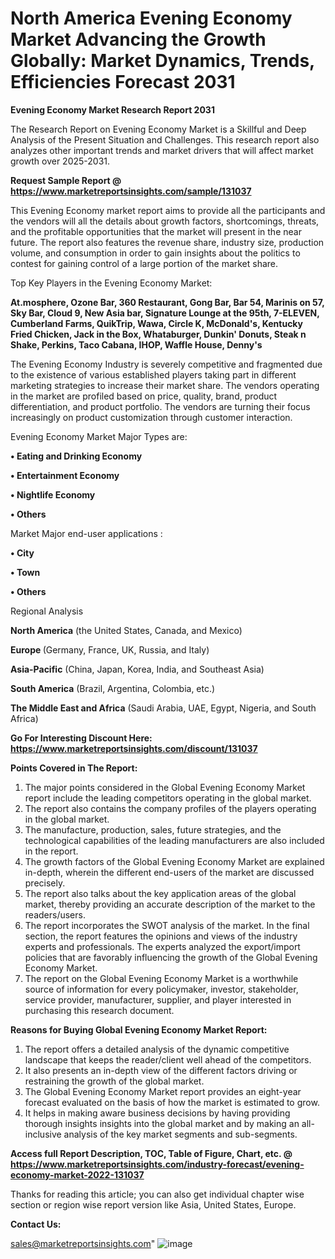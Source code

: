 # North America Evening Economy Market Advancing the Growth Globally: Market Dynamics, Trends, Efficiencies Forecast 2031

<strong>Evening Economy Market Research Report 2031</strong>

The Research Report on Evening Economy Market is a Skillful and Deep Analysis of the Present Situation and Challenges. This research report also analyzes other important trends and market drivers that will affect market growth over 2025-2031.

<strong>Request Sample Report @ <a href=https://www.marketreportsinsights.com/sample/131037>https://www.marketreportsinsights.com/sample/131037</a></strong>

This Evening Economy market report aims to provide all the participants and the vendors will all the details about growth factors, shortcomings, threats, and the profitable opportunities that the market will present in the near future. The report also features the revenue share, industry size, production volume, and consumption in order to gain insights about the politics to contest for gaining control of a large portion of the market share.

Top Key Players in the Evening Economy Market:

<strong>At.mosphere, Ozone Bar, 360 Restaurant, Gong Bar, Bar 54, Marinis on 57, Sky Bar, Cloud 9, New Asia bar, Signature Lounge at the 95th, 7-ELEVEN, Cumberland Farms, QuikTrip, Wawa, Circle K, McDonald's, Kentucky Fried Chicken, Jack in the Box, Whataburger, Dunkin' Donuts, Steak n Shake, Perkins, Taco Cabana, IHOP, Waffle House, Denny's</strong>

The Evening Economy Industry is severely competitive and fragmented due to the existence of various established players taking part in different marketing strategies to increase their market share. The vendors operating in the market are profiled based on price, quality, brand, product differentiation, and product portfolio. The vendors are turning their focus increasingly on product customization through customer interaction.

Evening Economy Market Major Types are:

<strong>• Eating and Drinking Economy

• Entertainment Economy

• Nightlife Economy

• Others</strong>

Market Major end-user applications :

<strong>• City

• Town

• Others</strong>

Regional Analysis

</u><strong><b>North America</b></strong> (the United States, Canada, and Mexico)

<strong><b>Europe </b></strong>(Germany, France, UK, Russia, and Italy)

<strong><b>Asia-Pacific</b></strong> (China, Japan, Korea, India, and Southeast Asia)

<strong><b>South America</b></strong> (Brazil, Argentina, Colombia, etc.)

<strong><b>The Middle East and Africa</b></strong> (Saudi Arabia, UAE, Egypt, Nigeria, and South Africa)

<strong>Go For Interesting Discount Here: <a href=https://www.marketreportsinsights.com/discount/131037>https://www.marketreportsinsights.com/discount/131037</a></strong>

<strong>Points Covered in The Report:</strong>
<ol>
  <li>The major points considered in the Global Evening Economy Market report include the leading competitors operating in the global market.</li>
  <li>The report also contains the company profiles of the players operating in the global market.</li>
  <li>The manufacture, production, sales, future strategies, and the technological capabilities of the leading manufacturers are also included in the report.</li>
  <li>The growth factors of the Global Evening Economy Market are explained in-depth, wherein the different end-users of the market are discussed precisely.</li>
  <li>The report also talks about the key application areas of the global market, thereby providing an accurate description of the market to the readers/users.</li>
  <li>The report incorporates the SWOT analysis of the market. In the final section, the report features the opinions and views of the industry experts and professionals. The experts analyzed the export/import policies that are favorably influencing the growth of the Global Evening Economy Market.</li>
  <li>The report on the Global Evening Economy Market is a worthwhile source of information for every policymaker, investor, stakeholder, service provider, manufacturer, supplier, and player interested in purchasing this research document.</li>
</ol>
<strong>Reasons for Buying Global Evening Economy Market Report:</strong>

<ol>
  <li>The report offers a detailed analysis of the dynamic competitive landscape that keeps the reader/client well ahead of the competitors.</li>
  <li>It also presents an in-depth view of the different factors driving or restraining the growth of the global market.</li>
  <li>The Global Evening Economy Market report provides an eight-year forecast evaluated on the basis of how the market is estimated to grow.</li>
  <li>It helps in making aware business decisions by having providing thorough insights insights into the global market and by making an all-inclusive analysis of the key market segments and sub-segments.</li>
</ol>
<strong>Access full Report Description, TOC, Table of Figure, Chart, etc. @ <a href=https://www.marketreportsinsights.com/industry-forecast/evening-economy-market-2022-131037>https://www.marketreportsinsights.com/industry-forecast/evening-economy-market-2022-131037</a></strong>


Thanks for reading this article; you can also get individual chapter wise section or region wise report version like Asia, United States, Europe.

<strong>Contact Us:</strong>

sales@marketreportsinsights.com"
![image](https://github.com/user-attachments/assets/1e178cb5-1cf5-4bba-8760-34f58f451269)
